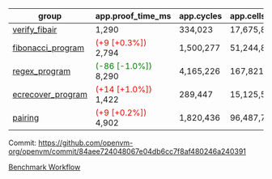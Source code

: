 | group | app.proof_time_ms | app.cycles | app.cells_used | leaf.proof_time_ms | leaf.cycles | leaf.cells_used |
| -- | -- | -- | -- | -- | -- | -- |
| [verify_fibair](https://github.com/openvm-org/openvm/blob/benchmark-results/benchmarks-pr/1255/verify_fibair-84aee724048067e04db6cc7f8af480246a240391.md) | 1,290 |  334,023 |  17,675,870 |- | - | - |
| [fibonacci_program](https://github.com/openvm-org/openvm/blob/benchmark-results/benchmarks-pr/1255/fibonacci-84aee724048067e04db6cc7f8af480246a240391.md) |<span style='color: red'>(+9 [+0.3%])</span> 2,794 |  1,500,277 |  51,244,863 |- | - | - |
| [regex_program](https://github.com/openvm-org/openvm/blob/benchmark-results/benchmarks-pr/1255/regex-84aee724048067e04db6cc7f8af480246a240391.md) |<span style='color: green'>(-86 [-1.0%])</span> 8,290 |  4,165,226 |  167,821,872 |- | - | - |
| [ecrecover_program](https://github.com/openvm-org/openvm/blob/benchmark-results/benchmarks-pr/1255/ecrecover-84aee724048067e04db6cc7f8af480246a240391.md) |<span style='color: red'>(+14 [+1.0%])</span> 1,422 |  289,447 |  15,125,546 |- | - | - |
| [pairing](https://github.com/openvm-org/openvm/blob/benchmark-results/benchmarks-pr/1255/pairing-84aee724048067e04db6cc7f8af480246a240391.md) |<span style='color: red'>(+9 [+0.2%])</span> 4,902 |  1,820,436 |  96,487,767 |- | - | - |


Commit: https://github.com/openvm-org/openvm/commit/84aee724048067e04db6cc7f8af480246a240391

[Benchmark Workflow](https://github.com/openvm-org/openvm/actions/runs/14179340144)
